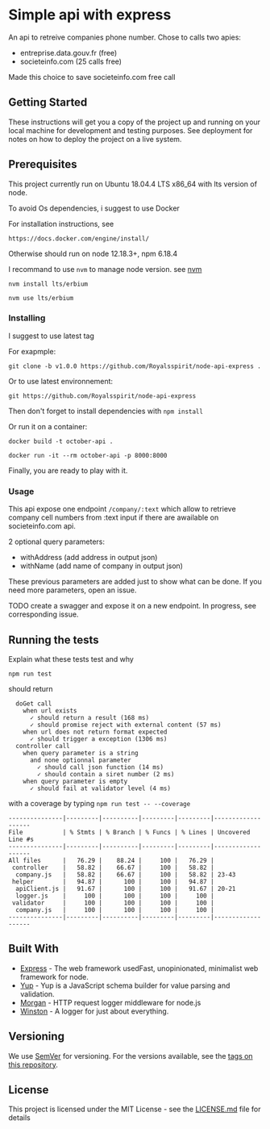 # Simple api with express

An api to retreive companies phone number.
Chose to calls two apies:
- entreprise.data.gouv.fr (free)
- societeinfo.com (25 calls free)

Made this choice to save societeinfo.com free call

## Getting Started

These instructions will get you a copy of the project up and running on your local machine for development and testing purposes. See deployment for notes on how to deploy the project on a live system.

## Prerequisites

This project currently run on Ubuntu 18.04.4 LTS x86_64 with lts version of node.

To avoid Os dependencies, i suggest to use Docker

For installation instructions, see 
```
https://docs.docker.com/engine/install/
```

Otherwise should run on node 12.18.3+, npm 6.18.4

I recommand to use `nvm` to manage node version. see [nvm](https://github.com/nvm-sh/nvm)

`nvm install lts/erbium`

`nvm use lts/erbium`

### Installing

I suggest to use latest tag

For exapmple:

```
git clone -b v1.0.0 https://github.com/Royalsspirit/node-api-express .
```

Or to use latest environnement:

```
git https://github.com/Royalsspirit/node-api-express

```

Then don't forget to install dependencies with `npm install`

Or run it on a container:

```
docker build -t october-api .
```

```
docker run -it --rm october-api -p 8000:8000
```

Finally, you are ready to play with it.

### Usage

This api expose one endpoint `/company/:text` which allow to retrieve company cell numbers from :text input
if there are awailable on societeinfo.com api.

2 optional query parameters:
- withAddress (add address in output json)
- withName (add name of company in output json)

These previous parameters are added just to show what can be done.
If you need more parameters, open an issue.

TODO create a swagger and expose it on a new endpoint. In progress, see corresponding issue.

## Running the tests

Explain what these tests test and why

```
npm run test
```
should return

```
  doGet call
    when url exists
      ✓ should return a result (168 ms)
      ✓ should promise reject with external content (57 ms)
    when url does not return format expected
      ✓ should trigger a exception (1306 ms)
  controller call
    when query parameter is a string
      and none optionnal parameter
        ✓ should call json function (14 ms)
        ✓ should contain a siret number (2 ms)
    when query parameter is empty
      ✓ should fail at validator level (4 ms)
```

with a coverage by typing `npm run test -- --coverage`

```
---------------|---------|----------|---------|---------|-------------------
File           | % Stmts | % Branch | % Funcs | % Lines | Uncovered Line #s
---------------|---------|----------|---------|---------|-------------------
All files      |   76.29 |    88.24 |     100 |   76.29 |
 controller    |   58.82 |    66.67 |     100 |   58.82 |
  company.js   |   58.82 |    66.67 |     100 |   58.82 | 23-43
 helper        |   94.87 |      100 |     100 |   94.87 |
  apiClient.js |   91.67 |      100 |     100 |   91.67 | 20-21
  logger.js    |     100 |      100 |     100 |     100 |
 validator     |     100 |      100 |     100 |     100 |
  company.js   |     100 |      100 |     100 |     100 |
---------------|---------|----------|---------|---------|-------------------
```
## Built With

* [Express](http://www.dropwizard.io/1.0.2/docs/) - The web framework usedFast, unopinionated, minimalist web framework for node.
* [Yup](http://www.dropwizard.io/1.0.2/docs/) - Yup is a JavaScript schema builder for value parsing and validation.
* [Morgan](hcittp://www.dropwizard.io/1.0.2/docs/) - HTTP request logger middleware for node.js
* [Winston](hcittp://www.dropwizard.io/1.0.2/docs/) - A logger for just about everything.

## Versioning

We use [SemVer](http://semver.org/) for versioning. For the versions available, see the [tags on this repository](https://github.com/your/project/tags). 

## License

This project is licensed under the MIT License - see the [LICENSE.md](LICENSE.md) file for details
